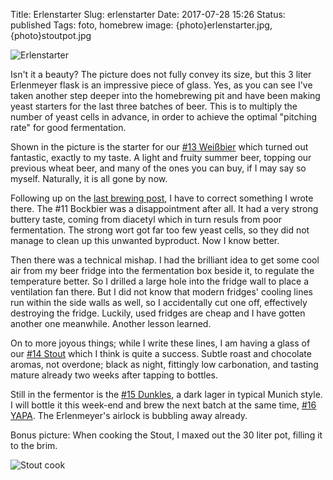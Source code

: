Title: Erlenstarter
Slug: erlenstarter
Date: 2017-07-28 15:26
Status: published
Tags: foto, homebrew
image: {photo}erlenstarter.jpg, {photo}stoutpot.jpg

![Erlenstarter]({photo}erlenstarter.jpg "Erlenstarter")

Isn't it a beauty? The picture does not fully convey its size, but this 3 liter
Erlenmeyer flask is an impressive piece of glass. Yes, as you can see I've
taken another step deeper into the homebrewing pit and have been making yeast
starters for the last three batches of beer. This is to multiply the number of
yeast cells in advance, in order to achieve the optimal "pitching rate" for
good fermentation.

Shown in the picture is the starter for our [#13
Weißbier](https://docs.google.com/document/d/1jMoxUOkdbPKDQJ5UVTrzRQxOcsRTLQl8CXuP4NysXbY/edit?usp=sharing)
which turned out fantastic, exactly to my taste. A light and fruity summer beer, topping our
previous wheat beer, and many of the ones you can buy, if I may say so myself. Naturally, it
is all gone by now.

Following up on the [last brewing post]({filename}/brew-update.md), I have to correct something I wrote there. The #11 Bockbier was a disappointment after all. It had a very strong buttery taste,
coming from diacetyl which in turn resuls from poor fermentation. The strong wort got far too few
yeast cells, so they did not manage to clean up this unwanted byproduct. Now I know better.

Then there was a technical mishap. I had the brilliant idea to get some cool air
from my beer fridge into the fermentation box beside it, to regulate the
temperature better. So I drilled a large hole into the fridge wall to place a
ventilation fan there. But I did not know that modern fridges' cooling lines run
within the side walls as well, so I accidentally cut one off, effectively
destroying the fridge. Luckily, used fridges are cheap and I have gotten
another one meanwhile. Another lesson learned.

On to more joyous things; while I write these lines, I am having a glass of our
[#14
Stout](https://docs.google.com/document/d/1ZcVBRUxRo1GPAIGumM30RM4ej2ddE0225o-YCYZWKkU/edit?usp=sharing)
which I think is quite a success. Subtle roast and chocolate aromas, not
overdone; black as night, fittingly low carbonation, and tasting mature already
two weeks after tapping to bottles.

Still in the fermentor is the [#15
Dunkles](https://docs.google.com/document/d/15l_ZAKqyMXSg3vAOK7PLuc_ReJwA5EoLfaXwFo_8HWU/edit?usp=sharing),
a dark lager in typical Munich style. I will bottle it this week-end
and brew the next batch at the same time, [#16
YAPA](https://docs.google.com/document/d/1_4dl8yn5Gma6Kq8UOpD_kr26dVJrrRgqnjRXxqQlyA0/edit?usp=sharing). The Erlenmeyer's airlock is bubbling away already.

Bonus picture: When cooking the Stout, I maxed out the 30 liter pot, filling it to the brim.

![Stout cook]({photo}stoutpot.jpg "Stout cook")

